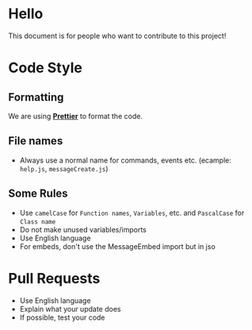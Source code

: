 # Hello
This document is for people who want to contribute to this project!

# Code Style

## Formatting
We are using **[Prettier](https://prettier.io)** to format the code.

## File names
- Always use a normal name for commands, events etc. (ecample: `help.js`, `messageCreate.js`)

## Some Rules
- Use `camelCase` for `Function names`, `Variables`, etc. and `PascalCase` for `Class name`
- Do not make unused variables/imports
- Use English language
- For embeds, don't use the MessageEmbed import but in jso

# Pull Requests
- Use English language
- Explain what your update does
- If possible, test your code